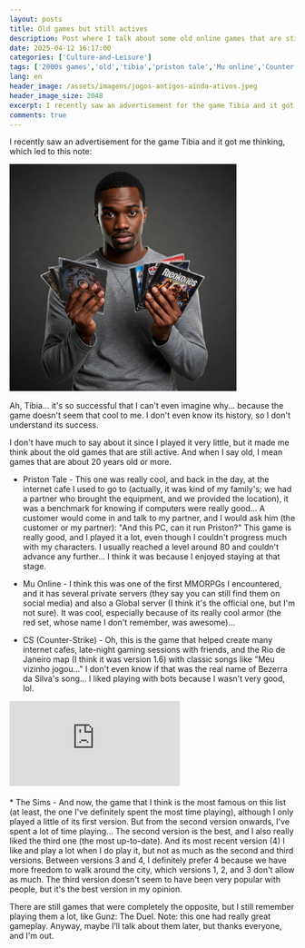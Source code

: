 ```yaml
---
layout: posts
title: Old games but still actives
description: Post where I talk about some old online games that are still active.
date: 2025-04-12 16:17:00
categories: ['Culture-and-Leisure']
tags: ['2000s games','old','tibia','priston tale','Mu online','Counter Striker','The Sims','lost note-taker', 'game', 'assets']
lang: en
header_image: /assets/imagens/jogos-antigos-ainda-ativos.jpeg
header_image_size: 2048
excerpt: I recently saw an advertisement for the game Tibia and it got me thinking, which led to this note...
comments: true
---
```


I recently saw an advertisement for the game Tibia and it got me thinking, which led to this note:

<img loading='lazy' alt="Old games still actives" src="/assets/imagens/jogos-antigos-ainda-ativos.jpeg" width="400" height="400">

Ah, Tibia... it's so successful that I can't even imagine why... because the game doesn't seem that cool to me. I don't even know its history, so I don't understand its success.

I don't have much to say about it since I played it very little, but it made me think about the old games that are still active. And when I say old, I mean games that are about 20 years old or more.

* Priston Tale - This one was really cool, and back in the day, at the internet cafe I used to go to (actually, it was kind of my family's; we had a partner who brought the equipment, and we provided the location), it was a benchmark for knowing if computers were really good... A customer would come in and talk to my partner, and I would ask him (the customer or my partner): "And this PC, can it run Priston?" This game is really good, and I played it a lot, even though I couldn't progress much with my characters. I usually reached a level around 80 and couldn't advance any further... I think it was because I enjoyed staying at that stage.

* Mu Online - I think this was one of the first MMORPGs I encountered, and it has several private servers (they say you can still find them on social media) and also a Global server (I think it's the official one, but I'm not sure). It was cool, especially because of its really cool armor (the red set, whose name I don't remember, was awesome)...

* CS (Counter-Strike) - Oh, this is the game that helped create many internet cafes, late-night gaming sessions with friends, and the Rio de Janeiro map (I think it was version 1.6) with classic songs like "Meu vizinho jogou..." I don't even know if that was the real name of Bezerra da Silva's song... I liked playing with bots because I wasn't very good, lol.
<iframe src="https://www.youtube.com/embed/Lfkdny98UsE?si=YT1UudySO2x8n2_u" title="YouTube video player" frameborder="0" allow="accelerometer; autoplay; clipboard-write; encrypted-media; gyroscope; picture-in-picture; web-share" referrerpolicy="strict-origin-when-cross-origin" allowfullscreen></iframe>
<br><br>
* The Sims - And now, the game that I think is the most famous on this list (at least, the one I've definitely spent the most time playing), although I only played a little of its first version. But from the second version onwards, I've spent a lot of time playing... The second version is the best, and I also really liked the third one (the most up-to-date). And its most recent version (4) I like and play a lot when I do play it, but not as much as the second and third versions. Between versions 3 and 4, I definitely prefer 4 because we have more freedom to walk around the city, which versions 1, 2, and 3 don't allow as much. The third version doesn't seem to have been very popular with people, but it's the best version in my opinion.  

There are still games that were completely the opposite, but I still remember playing them a lot, like Gunz: The Duel. Note: this one had really great gameplay. Anyway, maybe I’ll talk about them later, but thanks everyone, and I'm out.